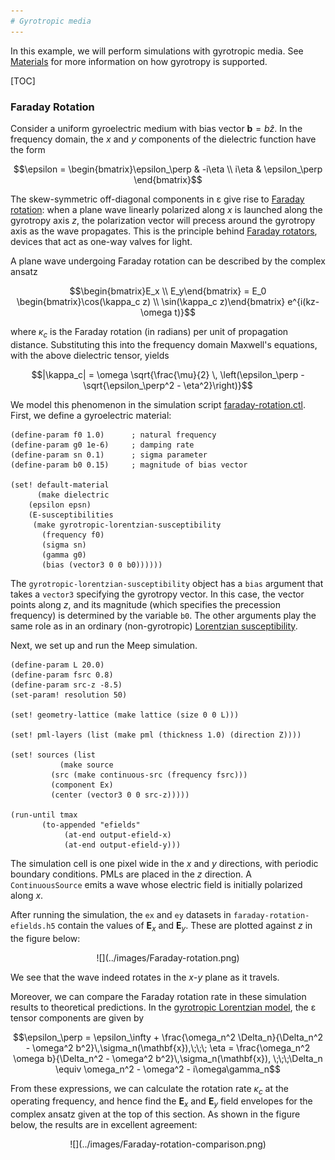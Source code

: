 ```yaml
---
# Gyrotropic media
---
```


In this example, we will perform simulations with gyrotropic media. See [Materials](../Materials.md#gyrotropic-media) for more information on how gyrotropy is supported.

[TOC]

### Faraday Rotation

Consider a uniform gyroelectric medium with bias vector $\mathbf{b} = b \hat{z}$. In the frequency domain, the *x* and *y* components of the dielectric function have the form

$$\epsilon = \begin{bmatrix}\epsilon_\perp & -i\eta \\ i\eta & \epsilon_\perp \end{bmatrix}$$

The skew-symmetric off-diagonal components in ε give rise to [Faraday rotation](https://en.wikipedia.org/wiki/Faraday_effect): when a plane wave linearly polarized along *x* is launched along the gyrotropy axis *z*, the polarization vector will precess around the gyrotropy axis as the wave propagates. This is the principle behind [Faraday rotators](https://en.wikipedia.org/wiki/Faraday_rotator), devices that act as one-way valves for light.

A plane wave undergoing Faraday rotation can be described by the complex ansatz

$$\begin{bmatrix}E_x \\ E_y\end{bmatrix} = E_0 \begin{bmatrix}\cos(\kappa_c z) \\ \sin(\kappa_c z)\end{bmatrix} e^{i(kz-\omega t)}$$

where $\kappa_c$ is the Faraday rotation (in radians) per unit of propagation distance. Substituting this into the frequency domain Maxwell's equations, with the above dielectric tensor, yields

$$|\kappa_c| = \omega \sqrt{\frac{\mu}{2} \, \left(\epsilon_\perp - \sqrt{\epsilon_\perp^2 - \eta^2}\right)}$$

We model this phenomenon in the simulation script [faraday-rotation.ctl](https://github.com/NanoComp/meep/blob/master/scheme/examples/faraday-rotation.ctl). First, we define a gyroelectric material:

```(define-param epsn 1.5)    ; background permittivity
(define-param f0 1.0)      ; natural frequency
(define-param g0 1e-6)     ; damping rate
(define-param sn 0.1)      ; sigma parameter
(define-param b0 0.15)     ; magnitude of bias vector

(set! default-material
      (make dielectric
	(epsilon epsn)
	(E-susceptibilities
	 (make gyrotropic-lorentzian-susceptibility
	   (frequency f0)
	   (sigma sn)
	   (gamma g0)
	   (bias (vector3 0 0 b0))))))
```

The `gyrotropic-lorentzian-susceptibility` object has a `bias` argument that takes a `vector3` specifying the gyrotropy vector. In this case, the vector points along *z*, and its magnitude (which specifies the precession frequency) is determined by the variable `b0`. The other arguments play the same role as in an ordinary (non-gyrotropic) [Lorentzian susceptibility](Material_Dispersion.md).

Next, we set up and run the Meep simulation.

```(define-param tmax 100)
(define-param L 20.0)
(define-param fsrc 0.8)
(define-param src-z -8.5)
(set-param! resolution 50)

(set! geometry-lattice (make lattice (size 0 0 L)))

(set! pml-layers (list (make pml (thickness 1.0) (direction Z))))

(set! sources (list
	       (make source
		 (src (make continuous-src (frequency fsrc)))
		 (component Ex)
		 (center (vector3 0 0 src-z)))))

(run-until tmax
	   (to-appended "efields"
			(at-end output-efield-x)
			(at-end output-efield-y)))
```

The simulation cell is one pixel wide in the *x* and *y* directions, with periodic boundary conditions. PMLs are placed in the *z* direction. A `ContinuousSource` emits a wave whose electric field is initially polarized along *x*.

After running the simulation, the `ex` and `ey` datasets in `faraday-rotation-efields.h5` contain the values of $\mathbf{E}_x$ and $\mathbf{E}_y$. These are plotted against *z* in the figure below:

<center>
![](../images/Faraday-rotation.png)
</center>

We see that the wave indeed rotates in the *x*-*y* plane as it travels.

Moreover, we can compare the Faraday rotation rate in these simulation results to theoretical predictions. In the [gyrotropic Lorentzian model](../Materials.md#gyrotropic-media), the ε tensor components are given by

$$\epsilon_\perp = \epsilon_\infty + \frac{\omega_n^2 \Delta_n}{\Delta_n^2 - \omega^2 b^2}\,\sigma_n(\mathbf{x}),\;\;\; \eta = \frac{\omega_n^2 \omega b}{\Delta_n^2 - \omega^2 b^2}\,\sigma_n(\mathbf{x}), \;\;\;\Delta_n \equiv \omega_n^2 - \omega^2 - i\omega\gamma_n$$

From these expressions, we can calculate the rotation rate $\kappa_c$ at the operating frequency, and hence find the $\mathbf{E}_x$ and $\mathbf{E}_y$ field envelopes for the complex ansatz given at the top of this section. As shown in the figure below, the results are in excellent agreement:

<center>
![](../images/Faraday-rotation-comparison.png)
</center>
